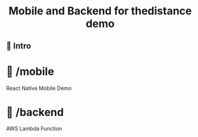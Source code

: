 
<div align="center">
  <h1>Mobile and Backend for thedistance demo</h1>
</div>

## 👋 Intro

<h1>🔷 /mobile </h1>

React Native Mobile Demo

<h1>🔷 /backend </h1>

AWS Lambda Function

